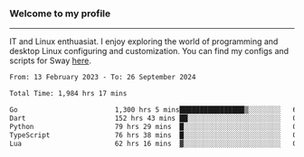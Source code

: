 ### Welcome to my profile

---

IT and Linux enthuasiat. I enjoy exploring the world of programming and desktop Linux configuring and customization. You can find my configs and scripts for Sway [here](https://github.com/uroborosq/mess-of-linux-configurations).

<!-- <div display="block">
 	<img align="left" width="48%" alt="isocalendar" src=".github/metrics/isocalendar_metrics.svg" />
	<img align="center" width="48%" alt="contributions" src=".github/metrics/contributions_metrics.svg" />
	<img align="center" alt="languages" src=".github/metrics/languages_metrics.svg" />
</div> -->

<!-- ![](https://komarev.com/ghpvc/?username=uroborosq&color=success&style=flat-square) -->
<!-- [](https://img.shields.io/github/last-commit/uroborosq/uroborosq?label=Profile%20updated&style=flat-square) -->

<!--START_SECTION:waka-->

```txt
From: 13 February 2023 - To: 26 September 2024

Total Time: 1,984 hrs 17 mins

Go                        1,300 hrs 5 mins████████████████▒░░░░░░░░   64.80 %
Dart                      152 hrs 43 mins ██░░░░░░░░░░░░░░░░░░░░░░░   07.61 %
Python                    79 hrs 29 mins  █░░░░░░░░░░░░░░░░░░░░░░░░   03.96 %
TypeScript                76 hrs 38 mins  █░░░░░░░░░░░░░░░░░░░░░░░░   03.82 %
Lua                       62 hrs 16 mins  ▓░░░░░░░░░░░░░░░░░░░░░░░░   03.10 %
```

<!--END_SECTION:waka-->
